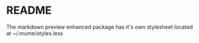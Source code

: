 # README
The markdown preview enhanced package has it's own stylesheet located at ~/.mume/styles.less
